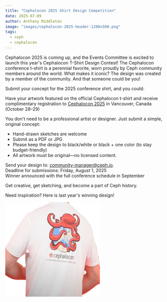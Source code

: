 ```yaml
---
title: "Cephalocon 2025 Shirt Design Competition"
date: 2025-07-09
author: Anthony Middleton
image: "images/cephalocon-2025-header-1200x500.png"
tags:
  - ceph
  - cephalocon
---
```

Cephalocon 2025 is coming up, and the Events Committee is excited to launch this year's Cephalocon T-Shirt Design Contest! The Cephalocon conference t-shirt is a perennial favorite, worn proudly by Ceph community members around the world. What makes it iconic? The design was created by a member of the community. And that someone could be you!

Submit your concept for the 2025 conference shirt, and you could:

Have your artwork featured on the official Cephalocon t-shirt and receive complimentary registration to [Cephalocon 2025](https://events.linuxfoundation.org/cephalocon/) in Vancouver, Canada (October 28–29)

You don't need to be a professional artist or designer. Just submit a simple, original concept:
* Hand-drawn sketches are welcome
* Submit as a PDF or JPG
* Please keep the design to black/white or black + one color (to stay budget-friendly)
* All artwork must be original—no licensed content.

Send your design to: [community-manager@ceph.io](mailto:community-manager@ceph.io).<br/>
Deadline for submissions: Friday, August 1, 2025 <br/>
Winner announced with the full conference schedule in September<br/>

Get creative, get sketching, and become a part of Ceph history.

Need inspiration? Here is last year's winning design!


<img align="left" width="300" height="300" src="images/cephalocon-24-tshirt.jpg">
